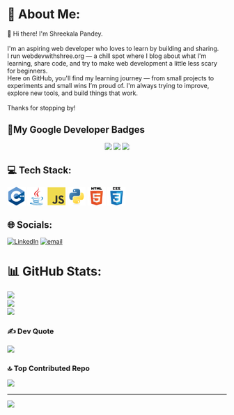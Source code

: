 # 💫 About Me:
👋 Hi there! I'm Shreekala Pandey.<br><br>I'm an aspiring web developer who loves to learn by building and sharing.<br>I run webdevwithshree.org — a chill spot where I blog about what I'm learning, share code, and try to make web development a little less scary for beginners.<br>Here on GitHub, you'll find my learning journey — from small projects to experiments and small wins I’m proud of. I'm always trying to improve, explore new tools, and build things that work.<br><br>Thanks for stopping by!<br>


## 🏅My Google Developer Badges
<p align="center">
  <a href="https://link-to-badge1"><img src="https://developers.google.com/static/profile/badges/playlists/ml/get-started-image-product-search/badge.svg" width="120"/></a>
  <a href="https://link-to-badge2"><img src="https://developers.google.com/static/profile/badges/playlists/ml/get-started-object-detection/badge.svg" width="120"/></a>
  <a href="https://link-to-badge3"><img src="https://developers.google.com/static/profile/badges/recognitions/learnings/learnings.svg" width="120"/></a>
</p>

## 💻 Tech Stack:
<p><a target="_blank" href="https://raw.githubusercontent.com/devicons/devicon/master/icons/cplusplus/cplusplus-original.svg" style="display: inline-block;"><img src="https://raw.githubusercontent.com/devicons/devicon/master/icons/cplusplus/cplusplus-original.svg" alt="cplusplus" width="42" height="42" /></a>
<a target="_blank" href="https://raw.githubusercontent.com/devicons/devicon/master/icons/java/java-original.svg" style="display: inline-block;"><img src="https://raw.githubusercontent.com/devicons/devicon/master/icons/java/java-original.svg" alt="java" width="42" height="42" /></a>
<a target="_blank" href="https://raw.githubusercontent.com/devicons/devicon/master/icons/javascript/javascript-original.svg" style="display: inline-block;"><img src="https://raw.githubusercontent.com/devicons/devicon/master/icons/javascript/javascript-original.svg" alt="javascript" width="42" height="42" /></a>
<a target="_blank" href="https://raw.githubusercontent.com/devicons/devicon/master/icons/python/python-original.svg" style="display: inline-block;"><img src="https://raw.githubusercontent.com/devicons/devicon/master/icons/python/python-original.svg" alt="python" width="42" height="42" /></a>
<a target="_blank" href="https://raw.githubusercontent.com/devicons/devicon/master/icons/html5/html5-original-wordmark.svg" style="display: inline-block;"><img src="https://raw.githubusercontent.com/devicons/devicon/master/icons/html5/html5-original-wordmark.svg" alt="html5" width="42" height="42" /></a>
<a target="_blank" href="https://raw.githubusercontent.com/devicons/devicon/master/icons/css3/css3-original-wordmark.svg" style="display: inline-block;"><img src="https://raw.githubusercontent.com/devicons/devicon/master/icons/css3/css3-original-wordmark.svg" alt="css3" width="42" height="42" /></a></p>

## 🌐 Socials:
[![LinkedIn](https://img.shields.io/badge/LinkedIn-%230077B5.svg?style=flat&logo=linkedin&logoColor=white&scale=0.8)](www.linkedin.com/in/shreekala-pandey)
 [![email](https://img.shields.io/badge/Email-D14836?logo=gmail&logoColor=white)](mailto:shreekalapandey19@gmail.com) 
# 📊 GitHub Stats:
![](https://github-readme-stats.vercel.app/api?username=shreekala-19&theme=dark&hide_border=false&include_all_commits=false&count_private=false)<br/>
![](https://nirzak-streak-stats.vercel.app/?user=shreekala-19&theme=dark&hide_border=false)<br/>
![](https://github-readme-stats.vercel.app/api/top-langs/?username=shreekala-19&theme=dark&hide_border=false&include_all_commits=false&count_private=false&layout=compact)

### ✍ Dev Quote
![](https://quotes-github-readme.vercel.app/api?type=horizontal&theme=radical)

### 🔝 Top Contributed Repo
![](https://github-contributor-stats.vercel.app/api?username=shreekala-19&limit=5&theme=dark&combine_all_yearly_contributions=true)

---
[![](https://visitcount.itsvg.in/api?id=shreekala-19&icon=0&color=0)](https://visitcount.itsvg.in)

<!-- Proudly created with GPRM ( https://gprm.itsvg.in ) -->

<!--
**shreekala-19/shreekala-19** is a ✨ _special_ ✨ repository because its `README.md` (this file) appears on your GitHub profile.

Here are some ideas to get you started:

- 🔭 I’m currently working on ...
- 🌱 I’m currently learning ...
- 👯 I’m looking to collaborate on ...
- 🤔 I’m looking for help with ...
- 💬 Ask me about ...
- 📫 How to reach me: ...
- 😄 Pronouns: ...
- ⚡ Fun fact: ...
-->
